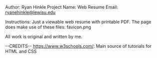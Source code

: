 Author: Ryan Hinkle
Project Name: Web Resume
Email: ryanehinkle@lewisu.edu

Instructions: Just a viewable web resume with printable PDF.
The page does make use of these files:
favicon.png

All work is original and written by me.

--CREDITS--
https://www.w3schools.com/: Main source of tutorials for HTML and CSS